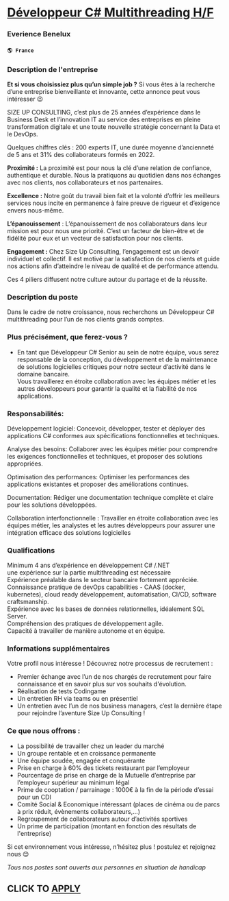 # [Développeur C# Multithreading H/F](https://www.remotewlb.com/apply/developpeur-c-multithreading-h-f-65634)  
### Everience Benelux  
#### `🌎 France`  

### Description de l'entreprise

 **Et si vous choisissiez plus qu’un simple job ?** Si vous êtes à la recherche d’une entreprise bienveillante et innovante, cette annonce peut vous intéresser 😉

SIZE UP CONSULTING, c’est plus de 25 années d’expérience dans le Business Desk et l’innovation IT au service des entreprises en pleine transformation digitale et une toute nouvelle stratégie concernant la Data et le DevOps.

Quelques chiffres clés : 200 experts IT, une durée moyenne d’ancienneté de 5 ans et 31% des collaborateurs formés en 2022.

**Proximité :** La proximité est pour nous la clé d’une relation de confiance, authentique et durable. Nous la pratiquons au quotidien dans nos échanges avec nos clients, nos collaborateurs et nos partenaires.

**Excellence :** Notre goût du travail bien fait et la volonté d’offrir les meilleurs services nous incite en permanence à faire preuve de rigueur et d’exigence envers nous-même.

**L’épanouissement** : L’épanouissement de nos collaborateurs dans leur mission est pour nous une priorité. C’est un facteur de bien-être et de fidélité pour eux et un vecteur de satisfaction pour nos clients.

**Engagement :** Chez Size Up Consulting, l’engagement est un devoir individuel et collectif. Il est motivé par la satisfaction de nos clients et guide nos actions afin d’atteindre le niveau de qualité et de performance attendu.

Ces 4 piliers diffusent notre culture autour du partage et de la réussite.

### Description du poste

Dans le cadre de notre croissance, nous recherchons un Développeur C# multithreading pour l’un de nos clients grands comptes.

### Plus précisément, que ferez-vous ?

  * En tant que Développeur C# Senior au sein de notre équipe, vous serez responsable de la conception, du développement et de la maintenance de solutions logicielles critiques pour notre secteur d’activité dans le domaine bancaire.  
Vous travaillerez en étroite collaboration avec les équipes métier et les autres développeurs pour garantir la qualité et la fiabilité de nos applications.

### Responsabilités:

Développement logiciel: Concevoir, développer, tester et déployer des applications C# conformes aux spécifications fonctionnelles et techniques.

Analyse des besoins: Collaborer avec les équipes métier pour comprendre les exigences fonctionnelles et techniques, et proposer des solutions appropriées.

Optimisation des performances: Optimiser les performances des applications existantes et proposer des améliorations continues.

Documentation: Rédiger une documentation technique complète et claire pour les solutions développées.

Collaboration interfonctionnelle : Travailler en étroite collaboration avec les équipes métier, les analystes et les autres développeurs pour assurer une intégration efficace des solutions logicielles

### Qualifications

Minimum 4 ans d’expérience en développement C# /.NET  
une expérience sur la partie multithreading est nécessaire  
Expérience préalable dans le secteur bancaire fortement appréciée.  
Connaissance pratique de devOps capabilities - CAAS (docker, kubernetes), cloud ready développement, automatisation, CI/CD, software craftsmanship.  
Expérience avec les bases de données relationnelles, idéalement SQL Server.  
Compréhension des pratiques de développement agile.  
Capacité à travailler de manière autonome et en équipe.

### Informations supplémentaires

Votre profil nous intéresse ! Découvrez notre processus de recrutement :

  * Premier échange avec l’un de nos chargés de recrutement pour faire connaissance et en savoir plus sur vos souhaits d'évolution. 
  * Réalisation de tests Codingame 
  * Un entretien RH via teams ou en présentiel 
  * Un entretien avec l’un de nos business managers, c’est la dernière étape pour rejoindre l’aventure Size Up Consulting ! 

### Ce que nous offrons :

  * La possibilité de travailler chez un leader du marché
  * Un groupe rentable et en croissance permanente
  * Une équipe soudée, engagée et conquérante
  * Prise en charge à 60% des tickets restaurant par l’employeur
  * Pourcentage de prise en charge de la Mutuelle d’entreprise par l’employeur supérieur au minimum légal
  * Prime de cooptation / parrainage : 1000€ à la fin de la période d’essai pour un CDI
  * Comité Social & Economique intéressant (places de cinéma ou de parcs à prix réduit, évènements collaborateurs,…)
  * Regroupement de collaborateurs autour d’activités sportives
  * Un prime de participation (montant en fonction des résultats de l'entreprise)

Si cet environnement vous intéresse, n’hésitez plus ! postulez et rejoignez nous 😊

_Tous nos postes sont ouverts aux personnes en situation de handicap_

  
## CLICK TO [APPLY](https://www.remotewlb.com/apply/developpeur-c-multithreading-h-f-65634)


